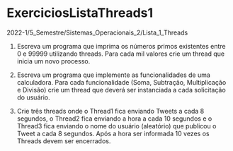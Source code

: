 # ExerciciosListaThreads1
2022-1/5_Semestre/Sistemas_Operacionais_2/Lista_1_Threads

1) Escreva um programa que imprima os números primos existentes entre 0 e 99999 utilizando threads. Para cada mil valores crie um thread que inicia um novo processo.

2) Escreva um programa que implemente as funcionalidades de uma calculadora. Para cada funcionalidade (Soma, Subtração, Multiplicação e Divisão) crie um thread que deverá ser instanciada a cada solicitação do usuário.

3) Crie três threads onde o Thread1 fica enviando Tweets a cada 8 segundos, o Thread2 fica enviando a hora a cada 10 segundos e o Thread3 fica enviando o nome do usuário (aleatório) que publicou o Tweet a cada 8 segundos. Após a hora ser informada 10 vezes os Threads devem ser encerrados.
